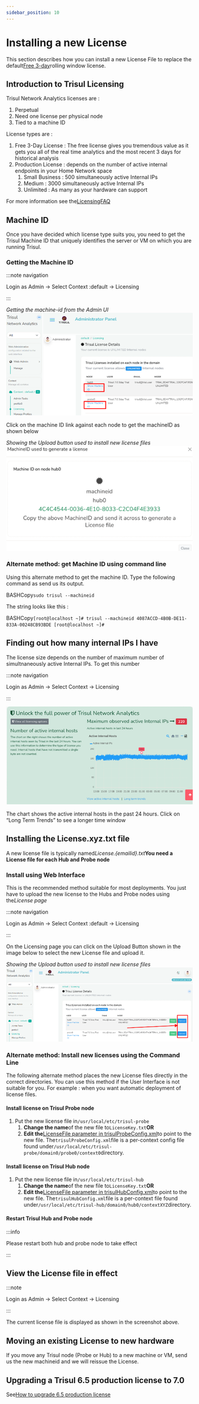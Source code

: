 ```yaml
---
sidebar_position: 10
---
```


# Installing a new License

This section describes how you can install a new License File to replace the default[Free 3-day](https://trisul.org/free)rolling window license.

## Introduction to Trisul Licensing

Trisul Network Analytics licenses are :

1. Perpetual
2. Need one license per physical node
3. Tied to a machine ID

License types are :

1. Free 3-Day License : The free license gives you tremendous value as it gets you all of the real time analytics and the most recent 3 days for historical analysis
2. Production License : depends on the number of active internal endpoints in your Home Network space
   1. Small Business : 500 simultaneously active Internal IPs
   2. Medium : 3000 simultaneously active Internal IPs
   3. Unlimited : As many as your hardware can support

For more information see the[LicensingFAQ](https://trisul.org/pricing)

## Machine ID

Once you have decided which license type suits you, you need to get the Trisul Machine ID that uniquely identifies the server or VM on which you are running Trisul.

### Getting the Machine ID

:::note navigation

Login as Admin → Select Context :default → Licensing

:::

*Getting the machine-id from the Admin UI*  
![](images/machineid.png)

Click on the machine ID link against each node to get the machineID as shown below

*Showing the Upload button used to install new license files*  
![](images/machineid_value.png)

### Alternate method: get Machine ID using command line

Using this alternate method to get the machine ID. Type the following command as send us its output.

 BASHCopy`sudo trisul --machineid`

The string looks like this :

 BASHCopy`[root@localhost ~]# trisul --machineid 4087ACCD-4B0B-DE11-833A-00248CB93BDE [root@localhost ~]#` 

## Finding out how many internal IPs I have

The license size depends on the number of maximum number of simultnaneously active Internal IPs. To get this number

:::note navigation

Login as Admin → Select Context → Licensing

:::

![](images/license.png)

The chart shows the active internal hosts in the past 24 hours. Click on “Long Term Trends” to see a longer time window

## Installing the License.xyz.txt file

A new license file is typically named*License.\{emailid\}.txt***You need a License file for each Hub and Probe node**

### Install using Web Interface

This is the recommended method suitable for most deployments. You just have to upload the new license to the Hubs and Probe nodes using the*License page*

:::note navigation

Login as Admin → Select Context :default → Licensing

:::

On the Licensing page you can click on the Upload Button shown in the image below to select the new License file and upload it.

*Showing the Upload button used to install new license files*  
![](images/license_upload.png)

### Alternate method: Install new licenses using the Command Line

The following alternate method places the new License files directly in the correct directories. You can use this method if the User Interface is not suitable for you. For example : when you want automatic deployment of license files.

#### Install license on Trisul Probe node

1. Put the new license file in`/usr/local/etc/trisul-probe`
   1. **Change the name**of the new file to`LicenseKey.txt`**OR**
   2. **Edit the**[LicenseFile parameter in trisulProbeConfig.xml](/docs/ref/trisulconfig#app )to point to the new file. The`trisulProbeConfig.xml`file is a per-context config file found under`/usr/local/etc/trisul-probe/domain0/probe0/context0`directory.

#### Install license on Trisul Hub node

1. Put the new license file in`/usr/local/etc/trisul-hub`
   1. **Change the name**of the new file to`LicenseKey.txt`**OR**
   2. **Edit the**[LicenseFile parameter in trisulHubConfig.xml](/docs/ref/trisulconfig#app )to point to the new file. The`trisulHubConfig.xml`file is a per-context file found under`/usr/local/etc/trisul-hub/domain0/hub0/contextXYZ`directory.

#### Restart Trisul Hub and Probe node

:::info

Please restart both hub and probe node to take effect

:::

## View the License file in effect

:::note

Login as Admin → Select Context → Licensing

:::

The current license file is displayed as shown in the screenshot above.

## Moving an existing License to new hardware

If you move any Trisul node (Probe or Hub) to a new machine or VM, send us the new machineid and we will reissue the License.

## Upgrading a Trisul 6.5 production license to 7.0

See[How to upgrade 6.5 production license](/docs/ug/install/license65update)

